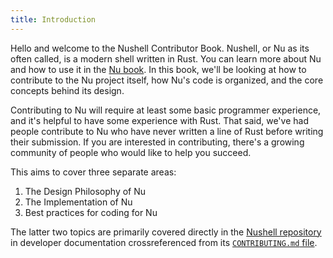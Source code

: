 ```yaml
---
title: Introduction
---
```


Hello and welcome to the Nushell Contributor Book. Nushell, or Nu as its often called, is a modern shell written in Rust. You can learn more about Nu and how to use it in the [Nu book](https://www.nushell.sh/book/). In this book, we'll be looking at how to contribute to the Nu project itself, how Nu's code is organized, and the core concepts behind its design.

Contributing to Nu will require at least some basic programmer experience, and it's helpful to have some experience with Rust. That said, we've had people contribute to Nu who have never written a line of Rust before writing their submission. If you are interested in contributing, there's a growing community of people who would like to help you succeed.

This aims to cover three separate areas:

1. The Design Philosophy of Nu
1. The Implementation of Nu
1. Best practices for coding for Nu

The latter two topics are primarily covered directly in the [Nushell repository](https://github.com/nushell/nushell) in developer documentation crossreferenced from its [`CONTRIBUTING.md` file](https://github.com/nushell/nushell/blob/main/CONTRIBUTING.md).
